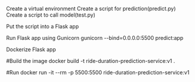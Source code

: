 Create a virtual environment
Create a script for prediction(predict.py)
Create a script to call model(test.py)


Put the script into a Flask app

Run Flask app using Gunicorn
gunicorn --bind=0.0.0.0:5500 predict:app


Dockerize Flask app

#Build the image
docker build -t ride-duration-prediction-service:v1 .

#Run 
docker run -it --rm -p 5500:5500 ride-duration-prediction-service:v1
